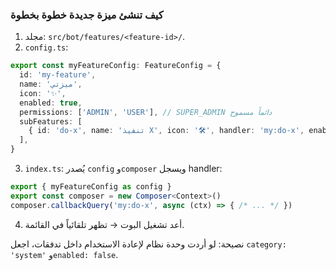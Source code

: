 ### كيف تنشئ ميزة جديدة خطوة بخطوة

1) مجلد: `src/bot/features/<feature-id>/`.
2) `config.ts`:
```ts
export const myFeatureConfig: FeatureConfig = {
  id: 'my-feature',
  name: 'ميزتي',
  icon: '✨',
  enabled: true,
  permissions: ['ADMIN', 'USER'], // SUPER_ADMIN دائماً مسموح
  subFeatures: [
    { id: 'do-x', name: 'تنفيذ X', icon: '🛠️', handler: 'my:do-x', enabled: true },
  ],
}
```
3) `index.ts`: يُصدر `config` و`composer` ويسجل handler:
```ts
export { myFeatureConfig as config }
export const composer = new Composer<Context>()
composer.callbackQuery('my:do-x', async (ctx) => { /* ... */ })
```
4) أعد تشغيل البوت → تظهر تلقائياً في القائمة.

نصيحة: لو أردت وحدة نظام لإعادة الاستخدام داخل تدفقات، اجعل `category: 'system'` و`enabled: false`.
